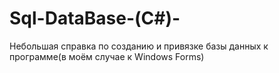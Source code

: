 # Sql-DataBase-(C#)-
Небольшая справка по созданию и привязке базы данных к программе(в моём случае к Windows Forms)
